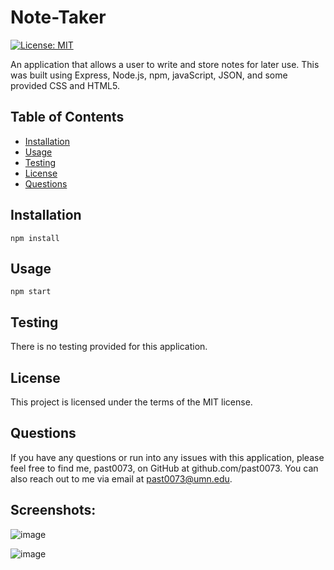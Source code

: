 # Note-Taker

[![License: MIT](https://img.shields.io/badge/License-MIT-yellow.svg)](https://opensource.org/licenses/MIT)

An application that allows a user to write and store notes for later use. This was built using Express, Node.js, npm, javaScript, JSON, and some provided CSS and HTML5.

## Table of Contents 
* [Installation](#installation)
* [Usage](#usage)
* [Testing](#testing)
* [License](#license)
* [Questions](#questions)
## Installation
```
npm install
```
## Usage
```
npm start
```
## Testing
There is no testing provided for this application.
## License
This project is licensed under the terms of the MIT license.
## Questions
If you have any questions or run into any issues with this application, please feel free to find me, past0073, on GitHub at github.com/past0073. You can also reach out to me via email at past0073@umn.edu.


## Screenshots:

![image](https://user-images.githubusercontent.com/74335621/110221878-50c0bc00-7e94-11eb-8b00-355b00a23326.png)


![image](https://user-images.githubusercontent.com/74335621/110221890-5dddab00-7e94-11eb-85ea-360b1e89fb98.png)